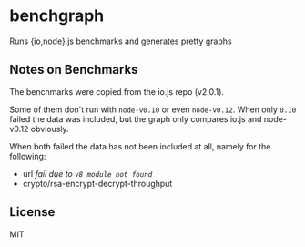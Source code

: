 # benchgraph

Runs {io,node}.js benchmarks and generates pretty graphs

## Notes on Benchmarks

The benchmarks were copied from the io.js repo (v2.0.1).

Some of them don't run with `node-v0.10` or even `node-v0.12`. When only `0.10` failed the data was included, but the
graph only compares io.js and node-v0.12 obviously.

When both failed the data has not been included at all, namely for the following:

- url *fail due to `v8 module not found`*
- crypto/rsa-encrypt-decrypt-throughput

## License

MIT
